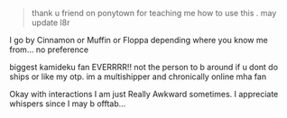 > thank u friend on ponytown for teaching me how to use this . may update l8r

 I go by Cinnamon or Muffin or Floppa depending where you know me from... no preference
 
biggest kamideku fan EVERRRR!! not the person to b around if u dont do ships or like my otp. im a multishipper and chronically online mha fan

Okay with interactions I am just Really Awkward sometimes. I appreciate whispers since I may b offtab...

<!--
**kamideku/kamideku** is a ✨ _special_ ✨ repository because its `README.md` (this file) appears on your GitHub profile.

Here are some ideas to get you started:

- 🔭 I’m currently working on ...
- 🌱 I’m currently learning ...
- 👯 I’m looking to collaborate on ...
- 🤔 I’m looking for help with ...
- 💬 Ask me about ...
- 📫 How to reach me: ...
- 😄 Pronouns: ...
- ⚡ Fun fact: ...
-->
